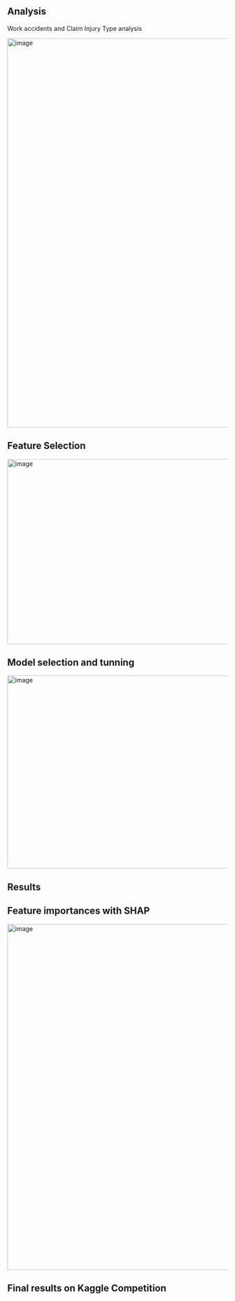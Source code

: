 ## Analysis

Work accidents and Claim Injury Type analysis

<img width="1485" height="889" alt="image" src="https://github.com/user-attachments/assets/573669c9-7ba7-41ae-87b4-60e482ca7fee" />

## Feature Selection 

<img width="1181" height="423" alt="image" src="https://github.com/user-attachments/assets/167f98f8-ddab-46b4-bec3-cde2278412e4" />

## Model selection and tunning

<img width="1181" height="441" alt="image" src="https://github.com/user-attachments/assets/629a71e3-c857-4a99-8b8b-f599bf38d967" />


## Results 


## Feature importances with SHAP 

<img width="958" height="790" alt="image" src="https://github.com/user-attachments/assets/9618c66f-3649-4200-a551-54b1689ec88a" />

## Final results on Kaggle Competition
